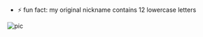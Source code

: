 - ⚡️ fun fact: my original nickname contains 12 lowercase letters

![pic](https://s.gravatar.com/avatar/e74416c9649e9592df560133556e646e?s=256)
